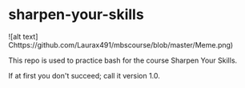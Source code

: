 # sharpen-your-skills

![alt text] Chttps://github.com/Laurax491/mbscourse/blob/master/Meme.png)

This repo is used to practice bash for the course Sharpen Your Skills.

If at first you don't succeed; call it version 1.0.
